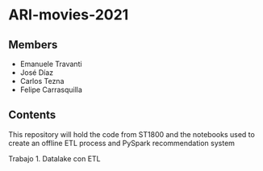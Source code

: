 # ARI-movies-2021

## Members

* Emanuele Travanti
* José Díaz
* Carlos Tezna
* Felipe Carrasquilla

## Contents

This repository will hold the code from ST1800 and the notebooks used to create an offline ETL process and PySpark recommendation system

Trabajo 1. Datalake con ETL

